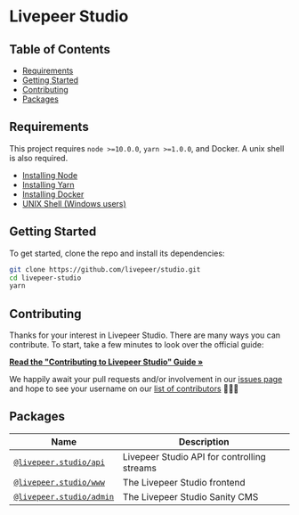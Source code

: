 # Livepeer Studio

## Table of Contents

- [Requirements](#requirements)
- [Getting Started](#getting-started)
- [Contributing](#contributing)
- [Packages](#packages)

## Requirements

This project requires `node >=10.0.0`, `yarn >=1.0.0`, and Docker. A unix shell
is also required.

- [Installing Node](https://docs.npmjs.com/getting-started/installing-node)
- [Installing Yarn](https://yarnpkg.com/lang/en/docs/install/)
- [Installing Docker](https://docs.docker.com/get-docker/)
- [UNIX Shell (Windows users)](https://docs.microsoft.com/en-us/windows/wsl/install-win10)

## Getting Started

To get started, clone the repo and install its dependencies:

```bash
git clone https://github.com/livepeer/studio.git
cd livepeer-studio
yarn
```

## Contributing

Thanks for your interest in Livepeer Studio. There are many ways you can
contribute. To start, take a few minutes to look over the official guide:

**[Read the "Contributing to Livepeer Studio" Guide &raquo;](https://github.com/livepeer/studio/blob/master/CONTRIBUTING.md)**

We happily await your pull requests and/or involvement in our
[issues page](https://github.com/livepeer/studio/issues) and hope to see your
username on our
[list of contributors](https://github.com/livepeer/studio/graphs/contributors)
🎉🎉🎉

## Packages

| Name                                                                                      | Description                                 |
| ----------------------------------------------------------------------------------------- | ------------------------------------------- |
| [`@livepeer.studio/api`](https://github.com/livepeer/studio/tree/master/packages/api)     | Livepeer Studio API for controlling streams |
| [`@livepeer.studio/www`](https://github.com/livepeer/studio/tree/master/packages/www)     | The Livepeer Studio frontend                |
| [`@livepeer.studio/admin`](https://github.com/livepeer/studio/tree/master/packages/admin) | The Livepeer Studio Sanity CMS              |

